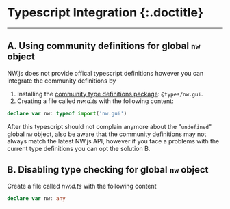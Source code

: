 # Typescript Integration {:.doctitle}
---
## A. Using community definitions for global `nw` object

NW.js does not provide offical typescript definitions however you can integrate the community definitions by
1. Installing the [community type definitions package](https://github.com/DefinitelyTyped/DefinitelyTyped/tree/master/types/nw.gui): `@types/nw.gui`.
2. Creating a file called *nw.d.ts* with the following content:
```ts
declare var nw: typeof import('nw.gui')
```
After this typescript should not complain anymore about the "`undefined`" global `nw` object, 
also be aware that the community definitions may not always match the latest NW.js API, 
however if you face a problems with the current type definitions you can opt the solution B.

## B. Disabling type checking for global `nw` object

Create a file called *nw.d.ts* with the following content 

```ts
declare var nw: any
```
